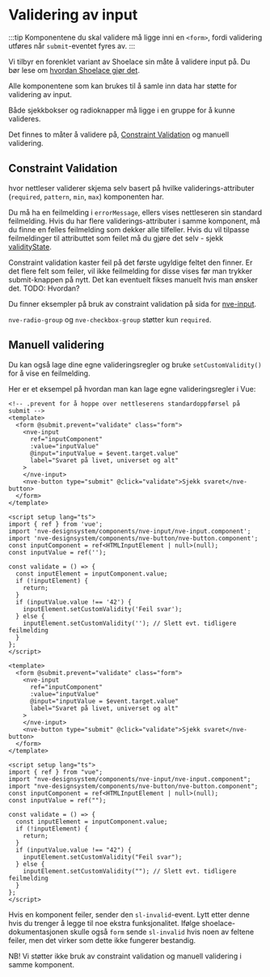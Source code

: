 <PageHeader title="For utviklere" imagePath="../../../assets/images/code-blocks.png"></PageHeader>

# Validering av input

:::tip
Komponentene du skal validere må ligge inni en `<form>`, fordi validering utføres når `submit`-eventet fyres av.
:::

Vi tilbyr en forenklet variant av Shoelace sin måte å validere input på. Du bør lese om [hvordan Shoelace gjør det](https://shoelace.style/getting-started/form-controls).

Alle komponentene som kan brukes til å samle inn data har støtte for validering av input.

Både sjekkbokser og radioknapper må ligge i en gruppe for å kunne valideres.

Det finnes to måter å validere på, [Constraint Validation](https://developer.mozilla.org/en-US/docs/Web/HTML/Constraint_validation) og manuell validering.

## Constraint Validation

hvor nettleser validerer skjema selv basert på hvilke validerings-attributer (`required`, `pattern`, `min`, `max`) komponenten har.

Du må ha en feilmelding i `errorMessage`, ellers vises nettleseren sin standard feilmelding. Hvis du har flere validerings-attributer i samme komponent, må du finne en felles feilmelding som dekker alle tilfeller. Hvis du vil tilpasse feilmeldinger til attributtet som feilet må du gjøre det selv - sjekk [validityState](https://developer.mozilla.org/en-US/docs/Web/API/ValidityState).

Constraint validation kaster feil på det første ugyldige feltet den finner. Er det flere felt som feiler, vil ikke feilmelding for disse vises før man trykker submit-knappen på nytt. Det kan eventuelt fikses manuelt hvis man ønsker det. TODO: Hvordan?

Du finner eksempler på bruk av constraint validation på sida for [nve-input](../components/nve-input.html#constraint-validation).

`nve-radio-group` og `nve-checkbox-group` støtter kun `required`.

## Manuell validering

Du kan også lage dine egne valideringsregler og bruke `setCustomValidity()` for å vise en feilmelding.

Her er et eksempel på hvordan man kan lage egne valideringsregler i Vue:

```vue
<!-- .prevent for å hoppe over nettleserens standardoppførsel på submit -->
<template>
  <form @submit.prevent="validate" class="form">
    <nve-input
      ref="inputComponent"
      :value="inputValue"
      @input="inputValue = $event.target.value"
      label="Svaret på livet, universet og alt"
    >
    </nve-input>
    <nve-button type="submit" @click="validate">Sjekk svaret</nve-button>
  </form>
</template>

<script setup lang="ts">
import { ref } from 'vue';
import 'nve-designsystem/components/nve-input/nve-input.component';
import 'nve-designsystem/components/nve-button/nve-button.component';
const inputComponent = ref<HTMLInputElement | null>(null);
const inputValue = ref('');

const validate = () => {
  const inputElement = inputComponent.value;
  if (!inputElement) {
    return;
  }
  if (inputValue.value !== '42') {
    inputElement.setCustomValidity('Feil svar');
  } else {
    inputElement.setCustomValidity(''); // Slett evt. tidligere feilmelding
  }
};
</script>
```

<SandboxPreview>

```
<template>
  <form @submit.prevent="validate" class="form">
    <nve-input
      ref="inputComponent"
      :value="inputValue"
      @input="inputValue = $event.target.value"
      label="Svaret på livet, universet og alt"
    >
    </nve-input>
    <nve-button type="submit" @click="validate">Sjekk svaret</nve-button>
  </form>
</template>

<script setup lang="ts">
import { ref } from "vue";
import "nve-designsystem/components/nve-input/nve-input.component";
import "nve-designsystem/components/nve-button/nve-button.component";
const inputComponent = ref<HTMLInputElement | null>(null);
const inputValue = ref("");

const validate = () => {
  const inputElement = inputComponent.value;
  if (!inputElement) {
    return;
  }
  if (inputValue.value !== "42") {
    inputElement.setCustomValidity("Feil svar");
  } else {
    inputElement.setCustomValidity(""); // Slett evt. tidligere feilmelding
  }
};
</script>

```

</SandboxPreview>

Hvis en komponent feiler, sender den `sl-invalid`-event. Lytt etter denne hvis du trenger å legge til noe ekstra funksjonalitet.
Ifølge shoelace-dokumentasjonen skulle også `form` sende `sl-invalid` hvis noen av feltene feiler, men det virker som dette ikke fungerer bestandig.

NB! Vi støtter ikke bruk av constraint validation og manuell validering i samme komponent.

